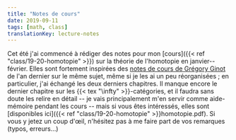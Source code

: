 ```yaml
---
title: "Notes de cours"
date: 2019-09-11
tags: [math, class]
translationKey: lecture-notes
---
```


Cet été j'ai commencé à rédiger des notes pour mon [cours]({{< ref "class/19-20-homotopie" >}}) sur la théorie de l'homotopie en janvier--février.
Elles sont fortement inspirées des [notes de cours de Grégory Ginot](https://www.math.univ-paris13.fr/%7Eginot/Homotopie/Ginot-homotopie2019.pdf) de l'an dernier sur le même sujet, même si je les ai un peu réorganisées ; en particulier, j'ai échangé les deux derniers chapitres.
Il manque encore le dernier chapitre sur les {{< tex "\infty" >}}-catégories, et il faudra sans doute les relire en détail -- je vais principalement m'en servir comme aide-mémoire pendant les cours -- mais si vous êtes intéressés, elles sont [disponibles ici]({{< ref "class/19-20-homotopie" >}}homotopie.pdf).
Si vous y jetez un coup d'œil, n'hésitez pas à me faire part de vos remarques (typos, erreurs...)
<!--more-->
